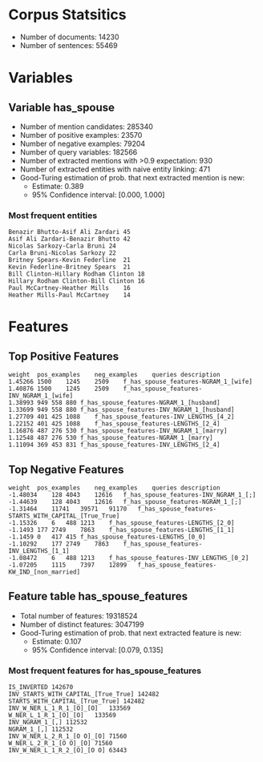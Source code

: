 # Corpus Statsitics
* Number of documents: 14230
* Number of sentences: 55469

# Variables
## Variable has_spouse
* Number of mention candidates: 285340
* Number of positive examples: 23570
* Number of negative examples: 79204
* Number of query variables: 182566
* Number of extracted mentions with >0.9 expectation: 930
* Number of extracted entities with naive entity linking: 471
* Good-Turing estimation of prob. that next extracted mention is new:
  * Estimate: 0.389
  * 95% Confidence interval: [0.000, 1.000]

### Most frequent entities
    Benazir Bhutto-Asif Ali Zardari	45
    Asif Ali Zardari-Benazir Bhutto	42
    Nicolas Sarkozy-Carla Bruni	24
    Carla Bruni-Nicolas Sarkozy	22
    Britney Spears-Kevin Federline	21
    Kevin Federline-Britney Spears	21
    Bill Clinton-Hillary Rodham Clinton	18
    Hillary Rodham Clinton-Bill Clinton	16
    Paul McCartney-Heather Mills	16
    Heather Mills-Paul McCartney	14

# Features
## Top Positive Features
    weight	pos_examples	neg_examples	queries	description
    1.45266	1500	1245	2509	f_has_spouse_features-NGRAM_1_[wife]
    1.40876	1500	1245	2509	f_has_spouse_features-INV_NGRAM_1_[wife]
    1.38993	949	558	880	f_has_spouse_features-NGRAM_1_[husband]
    1.33699	949	558	880	f_has_spouse_features-INV_NGRAM_1_[husband]
    1.27709	401	425	1088	f_has_spouse_features-INV_LENGTHS_[4_2]
    1.22152	401	425	1088	f_has_spouse_features-LENGTHS_[2_4]
    1.16876	487	276	530	f_has_spouse_features-INV_NGRAM_1_[marry]
    1.12548	487	276	530	f_has_spouse_features-NGRAM_1_[marry]
    1.11094	369	453	831	f_has_spouse_features-INV_LENGTHS_[2_4]


## Top Negative Features
    weight	pos_examples	neg_examples	queries	description
    -1.48034	128	4043	12616	f_has_spouse_features-INV_NGRAM_1_[;]
    -1.44639	128	4043	12616	f_has_spouse_features-NGRAM_1_[;]
    -1.31464	11741	39571	91170	f_has_spouse_features-STARTS_WITH_CAPITAL_[True_True]
    -1.15326	6	488	1213	f_has_spouse_features-LENGTHS_[2_0]
    -1.1493	177	2749	7863	f_has_spouse_features-LENGTHS_[1_1]
    -1.1459	0	417	415	f_has_spouse_features-LENGTHS_[0_0]
    -1.10292	177	2749	7863	f_has_spouse_features-INV_LENGTHS_[1_1]
    -1.08472	6	488	1213	f_has_spouse_features-INV_LENGTHS_[0_2]
    -1.07205	1115	7397	12899	f_has_spouse_features-KW_IND_[non_married]

## Feature table has_spouse_features
* Total number of features: 19318524
* Number of distinct features: 3047199
* Good-Turing estimation of prob. that next extracted feature is new:
  * Estimate: 0.107
  * 95% Confidence interval: [0.079, 0.135]

### Most frequent features for has_spouse_features
    IS_INVERTED	142670
    INV_STARTS_WITH_CAPITAL_[True_True]	142482
    STARTS_WITH_CAPITAL_[True_True]	142482
    INV_W_NER_L_1_R_1_[O]_[O]	133569
    W_NER_L_1_R_1_[O]_[O]	133569
    INV_NGRAM_1_[,]	112532
    NGRAM_1_[,]	112532
    INV_W_NER_L_2_R_1_[O O]_[O]	71560
    W_NER_L_2_R_1_[O O]_[O]	71560
    INV_W_NER_L_1_R_2_[O]_[O O]	63443

